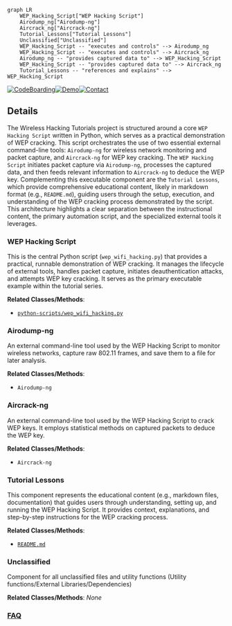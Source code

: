 ```mermaid
graph LR
    WEP_Hacking_Script["WEP Hacking Script"]
    Airodump_ng["Airodump-ng"]
    Aircrack_ng["Aircrack-ng"]
    Tutorial_Lessons["Tutorial Lessons"]
    Unclassified["Unclassified"]
    WEP_Hacking_Script -- "executes and controls" --> Airodump_ng
    WEP_Hacking_Script -- "executes and controls" --> Aircrack_ng
    Airodump_ng -- "provides captured data to" --> WEP_Hacking_Script
    WEP_Hacking_Script -- "provides captured data to" --> Aircrack_ng
    Tutorial_Lessons -- "references and explains" --> WEP_Hacking_Script
```

[![CodeBoarding](https://img.shields.io/badge/Generated%20by-CodeBoarding-9cf?style=flat-square)](https://github.com/CodeBoarding/CodeBoarding)[![Demo](https://img.shields.io/badge/Try%20our-Demo-blue?style=flat-square)](https://www.codeboarding.org/diagrams)[![Contact](https://img.shields.io/badge/Contact%20us%20-%20contact@codeboarding.org-lightgrey?style=flat-square)](mailto:contact@codeboarding.org)

## Details

The Wireless Hacking Tutorials project is structured around a core `WEP Hacking Script` written in Python, which serves as a practical demonstration of WEP cracking. This script orchestrates the use of two essential external command-line tools: `Airodump-ng` for wireless network monitoring and packet capture, and `Aircrack-ng` for WEP key cracking. The `WEP Hacking Script` initiates packet capture via `Airodump-ng`, processes the captured data, and then feeds relevant information to `Aircrack-ng` to deduce the WEP key. Complementing this executable component are the `Tutorial Lessons`, which provide comprehensive educational content, likely in markdown format (e.g., `README.md`), guiding users through the setup, execution, and understanding of the WEP cracking process demonstrated by the script. This architecture highlights a clear separation between the instructional content, the primary automation script, and the specialized external tools it leverages.

### WEP Hacking Script
This is the central Python script (`wep_wifi_hacking.py`) that provides a practical, runnable demonstration of WEP cracking. It manages the lifecycle of external tools, handles packet capture, initiates deauthentication attacks, and attempts WEP key cracking. It serves as the primary executable example within the tutorial series.


**Related Classes/Methods**:

- <a href="https://github.com/amandewatnitrr/hacking-tutorial/blob/mainpython-scripts/wep_wifi_hacking.py" target="_blank" rel="noopener noreferrer">`python-scripts/wep_wifi_hacking.py`</a>


### Airodump-ng
An external command-line tool used by the WEP Hacking Script to monitor wireless networks, capture raw 802.11 frames, and save them to a file for later analysis.


**Related Classes/Methods**:

- `Airodump-ng`


### Aircrack-ng
An external command-line tool used by the WEP Hacking Script to crack WEP keys. It employs statistical methods on captured packets to deduce the WEP key.


**Related Classes/Methods**:

- `Aircrack-ng`


### Tutorial Lessons
This component represents the educational content (e.g., markdown files, documentation) that guides users through understanding, setting up, and running the WEP Hacking Script. It provides context, explanations, and step-by-step instructions for the WEP cracking process.


**Related Classes/Methods**:

- <a href="https://github.com/amandewatnitrr/hacking-tutorial/blob/mainREADME.md" target="_blank" rel="noopener noreferrer">`README.md`</a>


### Unclassified
Component for all unclassified files and utility functions (Utility functions/External Libraries/Dependencies)


**Related Classes/Methods**: _None_



### [FAQ](https://github.com/CodeBoarding/GeneratedOnBoardings/tree/main?tab=readme-ov-file#faq)
